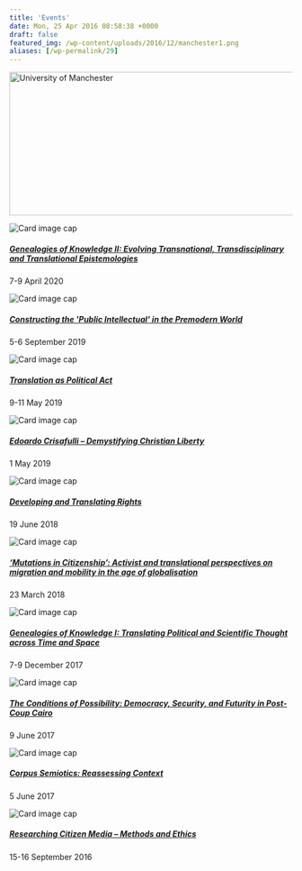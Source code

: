```yaml
---
title: 'Events'
date: Mon, 25 Apr 2016 08:58:38 +0000
draft: false
featured_img: /wp-content/uploads/2016/12/manchester1.png
aliases: [/wp-permalink/29]
---
```


<div class="entry-post"><div id="pl-29"  class="panel-layout" ><div id="pg-29-0"  class="panel-grid panel-no-style" ><div id="pgc-29-0-0"  class="panel-grid-cell"  data-weight="1" ><div id="panel-29-0-0-0" class="so-panel widget widget_sow-editor panel-first-child panel-last-child" data-index="0" ><div class="so-widget-sow-editor so-widget-sow-editor-base">
<div class="siteorigin-widget-tinymce textwidget">
	<p><img class="alignleft wp-image-1192 size-full" src="/wp-content/uploads/2016/12/manchester1.png" sizes="(max-width: 972px) 100vw, 972px" srcset="/wp-content/uploads/2016/12/manchester1.png 972w, /wp-content/uploads/2016/12/manchester1-300x79.png 300w, /wp-content/uploads/2016/12/manchester1-768x201.png 768w" alt="University of Manchester" width="972" height="255"></p></div>
</div></div></div></div>

<div class="card-deck">
  <div class="card">
    <img class="card-img-top" src="/wp-content/uploads/2018/11/HK_gok2020_titlebanner_7_9_april.png" alt="Card image cap">
    <div class="card-body">
      <h5 class="card-title"><a href="http://genealogiesofknowledge.net/events/gokconf2020/">Genealogies of Knowledge II: Evolving Transnational, Transdisciplinary and Translational Epistemologies</a></h5>
      <p class="card-text">7-9 April 2020</p>
    </div>
  </div>
  <div class="card">
    <img class="card-img-top" src="/wp-content/uploads/2018/08/Sughrat-cropped.jpg" alt="Card image cap">
    <div class="card-body">
      <h5 class="card-title"><a href="http://genealogiesofknowledge.net/events/public-intellectual/">Constructing the 'Public Intellectual' in the Premodern World</a></h5>
      <p class="card-text">5-6 September 2019</p>
    </div>
  </div>
  <div class="card">
    <img class="card-img-top" src="/wp-content/uploads/2018/10/perugia-e1538668951626.jpg" alt="Card image cap">
    <div class="card-body">
      <h5 class="card-title"><a href="http://genealogiesofknowledge.net/events/translation-as-political-act/">Translation as Political Act</a></h5>
      <p class="card-text">9-11 May 2019</p>
    </div>
  </div>
</div>
<div class="card-deck">
  <div class="card">
    <img class="card-img-top" src="/wp-content/uploads/2019/03/edoardocrisafulli.jpg" alt="Card image cap">
    <div class="card-body">
      <h5 class="card-title"><a href="http://genealogiesofknowledge.net/events/edoardo-crisafulli/">Edoardo Crisafulli – Demystifying Christian Liberty</a></h5>
      <p class="card-text">1 May 2019</p>
    </div>
  </div>
  <div class="card">
    <img class="card-img-top" src="/wp-content/uploads/2018/02/rights-event-border.png" alt="Card image cap">
    <div class="card-body">
      <h5 class="card-title"><a href="http://genealogiesofknowledge.net/events/developing-translating-rights/">Developing and Translating Rights</a></h5>
      <p class="card-text">19 June 2018</p>
    </div>
  </div>
  <div class="card">
    <img class="card-img-top" src="/wp-content/uploads/2017/11/globe-joined-hands-300x215.jpg" alt="Card image cap">
    <div class="card-body">
      <h5 class="card-title"><a href="http://genealogiesofknowledge.net/events/mutations-citizenship-activist-translational-perspectives-migration-mobility-age-globalisation/">‘Mutations in Citizenship’:&nbsp;Activist and translational perspectives on migration and mobility&nbsp;in the age of globalisation</a></h5>
      <p class="card-text">23 March 2018</p>
    </div>
  </div>
</div>
<div class="card-deck">
  <div class="card">
    <img class="card-img-top" src="/wp-content/uploads/2016/07/test50ercemt.jpg" alt="Card image cap">
    <div class="card-body">
      <h5 class="card-title"><a href="http://genealogiesofknowledge.net/gok2017conference">Genealogies of Knowledge I: Translating Political and Scientific Thought across Time and Space</a></h5>
      <p class="card-text">7-9 December 2017</p>
    </div>
  </div>
  <div class="card">
    <img class="card-img-top" src="/wp-content/uploads/2017/04/038.jpg" alt="Card image cap">
    <div class="card-body">
      <h5 class="card-title"><a href="http://genealogiesofknowledge.net/2017/04/19/conditions-possibility-democracy-security-futurity-post-coup-cairo/ ">The Conditions of Possibility: Democracy, Security, and Futurity in Post-Coup Cairo</a></h5>
      <p class="card-text">9 June 2017</p>
    </div>
  </div>
  <div class="card">
    <img class="card-img-top" src="/wp-content/uploads/2017/01/corpus-semiotics-banner-image-slider.jpg" alt="Card image cap">
    <div class="card-body">
      <h5 class="card-title"><a href="http://genealogiesofknowledge.net/events/corpus-semiotics-reassessing-context/">Corpus Semiotics: Reassessing Context</a></h5>
      <p class="card-text">5 June 2017</p>
    </div>
  </div>
</div>
<div class="card-deck">
  <div class="card">
    <img class="card-img-top" src="/wp-content/uploads/2016/05/CMS-homepage-image-1-880x350.jpg" alt="Card image cap">
    <div class="card-body">
      <h5 class="card-title"><a href="http://genealogiesofknowledge.net/2016/05/24/researching-citizen-media/">Researching Citizen Media – Methods and Ethics</a></h5>
      <p class="card-text">15-16 September 2016</p>
    </div>
  </div>
</div>
</div>